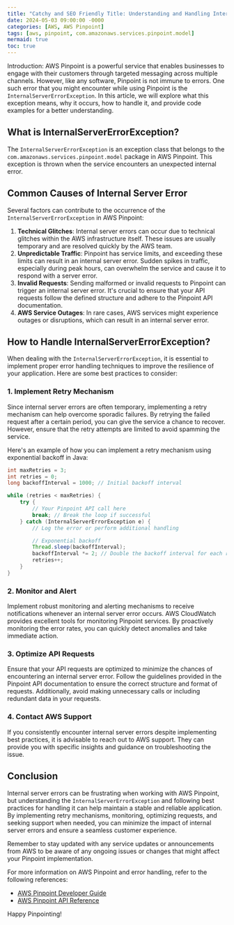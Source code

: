 ```yaml
---
title: "Catchy and SEO Friendly Title: Understanding and Handling InternalServerErrorException in AWS Pinpoint"
date: 2024-05-03 09:00:00 -0000
categories: [AWS, AWS Pinpoint]
tags: [aws, pinpoint, com.amazonaws.services.pinpoint.model]
mermaid: true
toc: true
---
```



Introduction:
AWS Pinpoint is a powerful service that enables businesses to engage with their customers through targeted messaging across multiple channels. However, like any software, Pinpoint is not immune to errors. One such error that you might encounter while using Pinpoint is the `InternalServerErrorException`. In this article, we will explore what this exception means, why it occurs, how to handle it, and provide code examples for a better understanding.

## What is InternalServerErrorException?
The `InternalServerErrorException` is an exception class that belongs to the `com.amazonaws.services.pinpoint.model` package in AWS Pinpoint. This exception is thrown when the service encounters an unexpected internal error.

## Common Causes of Internal Server Error
Several factors can contribute to the occurrence of the `InternalServerErrorException` in AWS Pinpoint:

1. **Technical Glitches**: Internal server errors can occur due to technical glitches within the AWS infrastructure itself. These issues are usually temporary and are resolved quickly by the AWS team.
2. **Unpredictable Traffic**: Pinpoint has service limits, and exceeding these limits can result in an internal server error. Sudden spikes in traffic, especially during peak hours, can overwhelm the service and cause it to respond with a server error.
3. **Invalid Requests**: Sending malformed or invalid requests to Pinpoint can trigger an internal server error. It's crucial to ensure that your API requests follow the defined structure and adhere to the Pinpoint API documentation.
4. **AWS Service Outages**: In rare cases, AWS services might experience outages or disruptions, which can result in an internal server error.

## How to Handle InternalServerErrorException?

When dealing with the `InternalServerErrorException`, it is essential to implement proper error handling techniques to improve the resilience of your application. Here are some best practices to consider:

### 1. Implement Retry Mechanism
Since internal server errors are often temporary, implementing a retry mechanism can help overcome sporadic failures. By retrying the failed request after a certain period, you can give the service a chance to recover. However, ensure that the retry attempts are limited to avoid spamming the service.

Here's an example of how you can implement a retry mechanism using exponential backoff in Java:

```java
int maxRetries = 3;
int retries = 0;
long backoffInterval = 1000; // Initial backoff interval

while (retries < maxRetries) {
    try {
        // Your Pinpoint API call here
        break; // Break the loop if successful
    } catch (InternalServerErrorException e) {
        // Log the error or perform additional handling

        // Exponential backoff
        Thread.sleep(backoffInterval);
        backoffInterval *= 2; // Double the backoff interval for each retry
        retries++;
    }
}
```

### 2. Monitor and Alert
Implement robust monitoring and alerting mechanisms to receive notifications whenever an internal server error occurs. AWS CloudWatch provides excellent tools for monitoring Pinpoint services. By proactively monitoring the error rates, you can quickly detect anomalies and take immediate action.

### 3. Optimize API Requests
Ensure that your API requests are optimized to minimize the chances of encountering an internal server error. Follow the guidelines provided in the Pinpoint API documentation to ensure the correct structure and format of requests. Additionally, avoid making unnecessary calls or including redundant data in your requests.

### 4. Contact AWS Support
If you consistently encounter internal server errors despite implementing best practices, it is advisable to reach out to AWS support. They can provide you with specific insights and guidance on troubleshooting the issue.

## Conclusion
Internal server errors can be frustrating when working with AWS Pinpoint, but understanding the `InternalServerErrorException` and following best practices for handling it can help maintain a stable and reliable application. By implementing retry mechanisms, monitoring, optimizing requests, and seeking support when needed, you can minimize the impact of internal server errors and ensure a seamless customer experience.

Remember to stay updated with any service updates or announcements from AWS to be aware of any ongoing issues or changes that might affect your Pinpoint implementation.

For more information on AWS Pinpoint and error handling, refer to the following references:

- [AWS Pinpoint Developer Guide](https://docs.aws.amazon.com/pinpoint/)
- [AWS Pinpoint API Reference](https://docs.aws.amazon.com/pinpoint/latest/apireference/)

Happy Pinpointing!